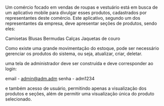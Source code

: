 Um comércio focado em vendas de roupas e vestuário está em busca de um aplicativo mobile para divulgar esses produtos,
cadastrados por representantes deste comércio. Este aplicativo, segundo um dos representantes da empresa, deve apresentar seções
de produtos, sendo eles: 

Camisetas
Blusas
Bermudas
Calças
Jaquetas de couro

Como existe uma grande movimentação do estoque, pode ser necessário gerenciar os produtos do sistema, ou seja, 
atualizar, criar, deletar.

uma tela de administrador deve ser construída e deve corresponder ao login:

email - admin@adm.adm
senha - adm1234

e também acesso de usuário, permitindo apenas a visualização dos produtos e seções, além de permitir uma visualização única do produto selecionado.